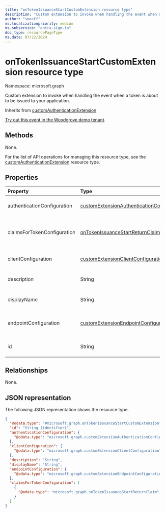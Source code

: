 ```yaml
---
title: "onTokenIssuanceStartCustomExtension resource type"
description: "Custom extension to invoke when handling the event when a token is about to be issued to your application."
author: "soneff"
ms.localizationpriority: medium
ms.subservice: "entra-sign-in"
doc_type: resourcePageType
ms.date: 07/22/2024
---
```


# onTokenIssuanceStartCustomExtension resource type

Namespace: microsoft.graph

Custom extension to invoke when handling the event when a token is about to be issued to your application.

Inherits from [customAuthenticationExtension](../resources/customauthenticationextension.md).

[Try out this event in the Woodgrove demo tenant](/entra/identity-platform/custom-extension-overview#token-issuance-start).

## Methods
None.

For the list of API operations for managing this resource type, see the [customAuthenticationExtension](../resources/customauthenticationextension.md) resource type.

## Properties
|Property|Type|Description|
|:---|:---|:---|
|authenticationConfiguration|[customExtensionAuthenticationConfiguration](../resources/customextensionauthenticationconfiguration.md)|The authentication configuration for this custom authentication extension. Inherited from [customCalloutExtension](../resources/customcalloutextension.md).|
|claimsForTokenConfiguration|[onTokenIssuanceStartReturnClaim](../resources/ontokenissuancestartreturnclaim.md) collection|Collection of claims to be returned by the API called by this custom authentication extension. Used to populate claims mapping experience in Microsoft Entra admin center. Optional. |
|clientConfiguration|[customExtensionClientConfiguration](../resources/customextensionclientconfiguration.md)|The connection settings for the custom authentication extension. Inherited from [customCalloutExtension](../resources/customcalloutextension.md).|
|description|String|Description for the custom authentication extension. Inherited from [customCalloutExtension](../resources/customcalloutextension.md).|
|displayName|String|Display name for the custom authentication extension. Inherited from [customCalloutExtension](../resources/customcalloutextension.md).|
|endpointConfiguration|[customExtensionEndpointConfiguration](../resources/customextensionendpointconfiguration.md)|Configuration for the API endpoint that the custom authentication extension will call. Inherited from [customCalloutExtension](../resources/customcalloutextension.md).|
|id|String|Identifier for onTokenIssuanceStartCustomExtension. Inherited from [entity](../resources/entity.md).|

## Relationships
None.

## JSON representation
The following JSON representation shows the resource type.
<!-- {
  "blockType": "resource",
  "keyProperty": "id",
  "@odata.type": "microsoft.graph.onTokenIssuanceStartCustomExtension",
  "baseType": "microsoft.graph.customAuthenticationExtension",
  "openType": false
}
-->
``` json
{
  "@odata.type": "#microsoft.graph.onTokenIssuanceStartCustomExtension",
  "id": "String (identifier)",
  "authenticationConfiguration": {
    "@odata.type": "microsoft.graph.customExtensionAuthenticationConfiguration"
  },
  "clientConfiguration": {
    "@odata.type": "microsoft.graph.customExtensionClientConfiguration"
  },
  "description": "String",
  "displayName": "String",
  "endpointConfiguration": {
    "@odata.type": "microsoft.graph.customExtensionEndpointConfiguration"
  },
  "claimsForTokenConfiguration": [
    {
      "@odata.type": "microsoft.graph.onTokenIssuanceStartReturnClaim"
    }
  ]
}
```

